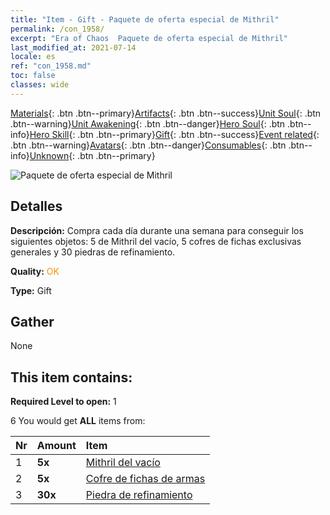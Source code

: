 ```yaml
---
title: "Item - Gift - Paquete de oferta especial de Mithril"
permalink: /con_1958/
excerpt: "Era of Chaos  Paquete de oferta especial de Mithril"
last_modified_at: 2021-07-14
locale: es
ref: "con_1958.md"
toc: false
classes: wide
---
```

 [Materials](/ItemsES/){: .btn .btn--primary}[Artifacts](/ItemsES/Artifacts/){: .btn .btn--success}[Unit Soul](/ItemsES/UnitSoul/){: .btn .btn--warning}[Unit Awakening](/ItemsES/UnitAwakening/){: .btn .btn--danger}[Hero Soul](/ItemsES/HeroSoul/){: .btn .btn--info}[Hero Skill](/ItemsES/HeroSkill/){: .btn .btn--primary}[Gift](/ItemsES/Gift/){: .btn .btn--success}[Event related](/ItemsES/Events/){: .btn .btn--warning}[Avatars](/ItemsES/Avatars/){: .btn .btn--danger}[Consumables](/ItemsES/Consumables/){: .btn .btn--info}[Unknown](/ItemsES/Unknown/){: .btn .btn--primary}

 ![Paquete de oferta especial de Mithril](/images/t/i_907583.png)

## Detalles
 **Descripción:** Compra cada día durante una semana para conseguir los siguientes objetos: 5 de Mithril del vacío, 5 cofres de fichas exclusivas generales y 30 piedras de refinamiento.

 **Quality:** <span style="color: #FF8C00">OK</span>

 **Type:** Gift

## Gather

  None

## This item contains:

 **Required Level to open:** 1

 6 You would get **ALL** items  from:

  | Nr | Amount |     Item    |
  |:---|:-------|:------------|
  | 1 |  **5x** | [Mithril del vacío](/ItemsES/con_817/) |  | 
  | 2 |  **5x** | [Cofre de fichas de armas](/ItemsES/con_1367/) |  | 
  | 3 |  **30x** | [Piedra de refinamiento](/ItemsES/con_814/) |  | 
